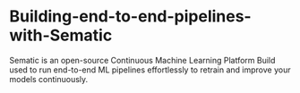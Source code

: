 # Building-end-to-end-pipelines-with-Sematic
Sematic is an open-source Continuous Machine Learning Platform Build used to run end-to-end ML pipelines effortlessly to retrain and improve your models continuously.
